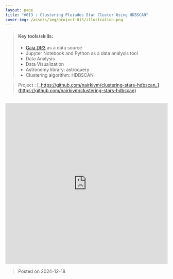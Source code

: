 ```yaml
---
layout: page
title: "#013 : Clustering Pleiades Star Cluster Using HDBSCAN"
cover-img: /assets/img/project-013/illustration.png
---
```


> #### Key tools/skills:
> -  [Gaia DR3](https://www.cosmos.esa.int/web/gaia/dr3) as a data source
> - Jupyter Notebook and Python as a data analysis tool
> - Data Analysis
> - Data Visualization
> - Astronomy library: astroquery
> - Clustering algorithm: HDBSCAN

> Project : [_https://github.com/nairkivm/clustering-stars-hdbscan_](https://github.com/nairkivm/clustering-stars-hdbscan)

<br>

<embed src="https://nairkivm.github.io/assets/doc/Clustering%20with%20HDBSCAN%20model%20-%20Pleiades%20Clustering.pdf" type="application/pdf" style="width: 100%; height: 500px"/>

> Posted on 2024-12-18